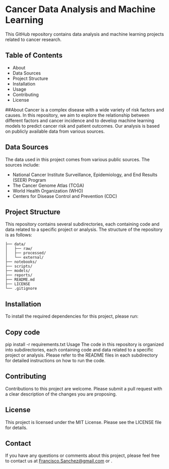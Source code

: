 # Cancer Data Analysis and Machine Learning
This GitHub repository contains data analysis and machine learning projects related to cancer research.

## Table of Contents
- About
- Data Sources
- Project Structure
- Installation
- Usage
- Contributing
- License

##About
Cancer is a complex disease with a wide variety of risk factors and causes. In this repository, we aim to explore the relationship between different factors and cancer incidence and to develop machine learning models to predict cancer risk and patient outcomes. Our analysis is based on publicly available data from various sources.

## Data Sources
The data used in this project comes from various public sources. The sources include:

- National Cancer Institute Surveillance, Epidemiology, and End Results (SEER) Program
- The Cancer Genome Atlas (TCGA)
- World Health Organization (WHO)
- Centers for Disease Control and Prevention (CDC)

## Project Structure
This repository contains several subdirectories, each containing code and data related to a specific project or analysis. The structure of the repository is as follows:


```
├── data/
│   ├── raw/
│   ├── processed/
│   └── external/
├── notebooks/
├── scripts/
├── models/
├── reports/
├── README.md
├── LICENSE
└── .gitignore

```

## Installation
To install the required dependencies for this project, please run:

## Copy code
pip install -r requirements.txt
Usage
The code in this repository is organized into subdirectories, each containing code and data related to a specific project or analysis. Please refer to the README files in each subdirectory for detailed instructions on how to run the code.

## Contributing
Contributions to this project are welcome. Please submit a pull request with a clear description of the changes you are proposing.

## License
This project is licensed under the MIT License. Please see the LICENSE file for details.

## Contact
If you have any questions or comments about this project, please feel free to contact us at Francisco.Sanchez@gmail.com or .
